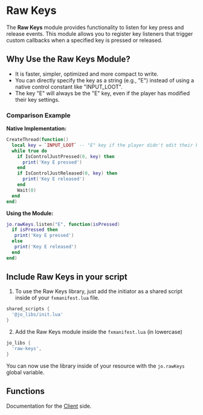 # Raw Keys

The **Raw Keys** module provides functionality to listen for key press and release events. This module allows you to register key listeners that trigger custom callbacks when a specified key is pressed or released.

## Why Use the Raw Keys Module?

- It is faster, simpler, optimized and more compact to write.
- You can directly specify the key as a string (e.g., "E") instead of using a native control constant like "INPUT_LOOT".
- The key "E" will always be the "E" key, even if the player has modified their key settings.

### Comparison Example

**Native Implementation:**

```lua
CreateThread(function()
  local key = `INPUT_LOOT` -- "E" key if the player didn't edit their key settings
  while true do
    if IsControlJustPressed(0, key) then
      print('Key E pressed')
    end
    if IsControlJustReleased(0, key) then
      print('Key E released')
    end
    Wait(0)
  end
end)
```

**Using the Module:**

```lua
jo.rawKeys.listen("E", function(isPressed)
  if isPressed then
   print('Key E pressed')
  else
   print('Key E released')
  end
end)
```

## Include Raw Keys in your script

1. To use the Raw Keys library, just add the initiator as a shared script inside of your `fxmanifest.lua` file.

```lua
shared_scripts {
  '@jo_libs/init.lua'
}
```

2. Add the Raw Keys module inside the `fxmanifest.lua` (in lowercase)

```lua
jo_libs {
  'raw-keys',
}
```

You can now use the library inside of your resource with the `jo.rawKeys` global variable.

## Functions

Documentation for the [Client](./client.md) side.
